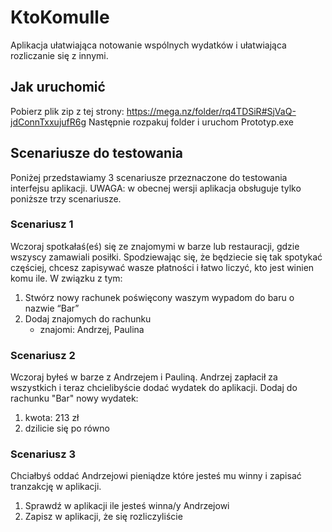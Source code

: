 # KtoKomuIle
Aplikacja ułatwiająca notowanie wspólnych wydatków i ułatwiająca rozliczanie się z innymi.
## Jak uruchomić
Pobierz plik zip z tej strony: https://mega.nz/folder/rq4TDSiR#SjVaQ-jdConnTxxujufR6g
Następnie rozpakuj folder i uruchom Prototyp.exe
## Scenariusze do testowania
Poniżej przedstawiamy 3 scenariusze przeznaczone do testowania interfejsu aplikacji. UWAGA: w obecnej wersji aplikacja obsługuje tylko poniższe trzy scenariusze.

### Scenariusz 1
Wczoraj spotkałaś(eś) się ze znajomymi w barze lub restauracji, gdzie wszyscy zamawiali posiłki. 
Spodziewając się, że będziecie się tak spotykać częściej, chcesz zapisywać wasze płatności i łatwo liczyć, kto jest winien komu ile. 
W związku z tym:
1. Stwórz nowy rachunek poświęcony waszym wypadom do baru o nazwie “Bar”
2. Dodaj znajomych do rachunku
    - znajomi: Andrzej, Paulina

### Scenariusz 2
Wczoraj byłeś w barze z Andrzejem i Pauliną. Andrzej zapłacił za wszystkich i teraz chcielibyście dodać wydatek do aplikacji.
Dodaj do rachunku "Bar" nowy wydatek:
1. kwota: 213 zł
2. dzilicie się po równo

### Scenariusz 3
Chciałbyś oddać Andrzejowi pieniądze które jesteś mu winny i zapisać tranzakcję w aplikacji.
1. Sprawdź w aplikacji ile jesteś winna/y Andrzejowi
2. Zapisz w aplikacji, że się rozliczyliście
